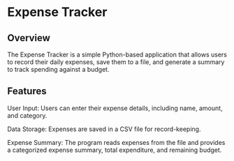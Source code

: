 # Expense Tracker

## Overview

The Expense Tracker is a simple Python-based application that allows users to record their daily expenses, save them to a file, and generate a summary to track spending against a budget.

## Features

User Input: Users can enter their expense details, including name, amount, and category.

Data Storage: Expenses are saved in a CSV file for record-keeping.

Expense Summary: The program reads expenses from the file and provides a categorized expense summary, total expenditure, and remaining budget.
